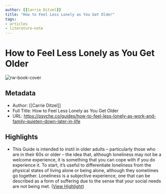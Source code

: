 ```yaml
---
author: [[Carrie Ditzel]]
title: "How to Feel Less Lonely as You Get Older"
tags: 
- articles
- literature-note
---
```

# How to Feel Less Lonely as You Get Older

![rw-book-cover](https://epsilon.aeon.co/images/3b109c44-3de0-4167-8ba4-fd51b70d48e0/1500x1500.jpg)

## Metadata
- Author: [[Carrie Ditzel]]
- Full Title: How to Feel Less Lonely as You Get Older
- URL: https://psyche.co/guides/how-to-feel-less-lonely-as-work-and-family-quieten-down-later-in-life

## Highlights
- This Guide is intended to instil in older adults – particularly those who are in their 60s or older – the idea that, although loneliness may not be a welcome experience, it is something that you can cope with if you do experience it. To start, it’s useful to differentiate loneliness from the physical states of living alone or being alone, although they sometimes go together. Loneliness is a subjective experience, one that can be described as a form of suffering due to the sense that your social needs are not being met. ([View Highlight](https://read.readwise.io/read/01gzvxk79xgzf2y95zgszfg45j))
